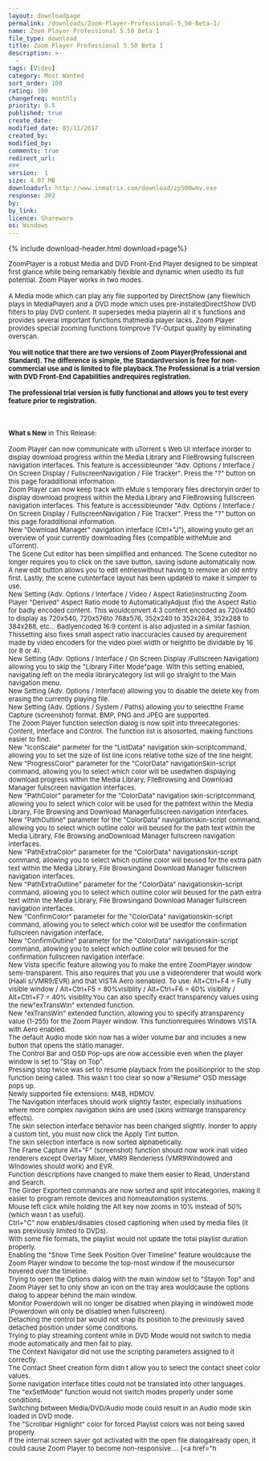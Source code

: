 ```yaml
---
layout: downloadpage
permalink: /downloads/Zoom-Player-Professional-5,50-Beta-1/
name: Zoom Player Professional 5.50 Beta 1
file_type: download
title: Zoom Player Professional 5.50 Beta 1
description: >-
  -
tags: [Video]
category: Most Wanted
sort_order: 100
rating: 100
changefreq: monthly
priority: 0.5
published: true
create_date: 
modified_date: 03/11/2017
created_by: 
modified_by: 
comments: true
redirect_url: 
### 
version:  1
size: 4.07 MB
downloadurl: http://www.inmatrix.com/download/zp500wmv.exe
response: 302
by: 
by_link: 
licence: Shareware
os: Windows
---
```


{% include download-header.html download=page%}

<p style="fix-download-text !important">
<p><font size="2">ZoomPlayer is a robust Media and DVD Front-End Player designed to be simpleat first glance while being remarkably flexible and dynamic when usedto its full potential. Zoom Player works in two modes.<br />
<br />
A Media mode which can play any file supported by DirectShow (any filewhich plays in MediaPlayer) and a DVD mode which uses pre-installedDirectShow DVD filters to play DVD content. It supersedes media playerin all it`s functions and provides several important functions thatmedia player lacks. Zoom Player provides special zooming functions toimprove TV-Output quality by eliminating overscan.<br />
<br />
</font><strong><font size="2">You will notice that there are two versions of Zoom Player(Professional and Standard). The difference is simple, the Standardversion is free for non-commercial use and is limited to file playback.The Professional is a trial version with DVD Front-End Capabilities andrequires registration. <br />
<br />
The professional trial version is fully functional and allows you to test every feature prior to registration.</font></strong></p>
<div class="celltext_big"><br />
<br />
<font size="2"><strong>What s New</strong> in This Release:<br />
<br />
Zoom Player can now communicate with uTorrent s Web UI interface inorder to display download progress within the Media Library and FileBrowsing fullscreen navigation interfaces. This feature is accessibleunder "Adv. Options / Interface / On Screen Display / FullscreenNavigation / File Tracker". Press the "?" button on this page foradditional information.<br />
Zoom Player can now keep track with eMule s temporary files directoryin order to display download progress within the Media Library and FileBrowsing fullscreen navigation interfaces. This feature is accessibleunder "Adv. Options / Interface / On Screen Display / FullscreenNavigation / File Tracker". Press the "?" button on this page foradditional information.<br />
New "Download Manager" navigation interface (Ctrl+"J"), allowing youto get an overview of your currently downloading files (compatible witheMule and uTorrent).<br />
The Scene Cut editor has been simplified and enhanced. The Scene cuteditor no longer requires you to click on the save button, saving isdone automatically now. A new edit button allows you to edit entrieswithout having to remove an old entry first. Lastly, the scene cutinterface layout has been updated to make it simpler to use.<br />
New Setting (Adv. Options / Interface / Video / Aspect Ratio)instructing Zoom Player "Derived" Aspect Ratio mode to AutomaticallyAdjust (fix) the Aspect Ratio for badly encoded content. This wouldconvert 4:3 content encoded as 720x480 to display as 720x540, 720x576to 768x576, 352x240 to 352x264, 352x288 to 384x288, etc... Badlyencoded 16:9 content is also adjusted in a similar fashion. Thissetting also fixes small aspect ratio inaccuracies caused by arequirement made by video encoders for the video pixel width or heightto be dividable by 16 (or 8 or 4).<br />
New Setting (Adv. Options / Interface / On Screen Display /Fullscreen Navigation) allowing you to skip the "Library Filter Mode"page. With this setting enabled, navigating left on the media librarycategory list will go straight to the Main navigation menu.<br />
New Setting (Adv. Options / Interface) allowing you to disable the delete key from erasing the currently playing file.<br />
New Setting (Adv. Options / System / Paths) allowing you to selectthe Frame Capture (screenshot) format. BMP, PNG and JPEG are supported.<br />
The Zoom Player function selection dialog is now split into threecategories: Content, Interface and Control. The function list is alsosorted, making functions easier to find.<br />
New "IconScale" parmeter for the "ListData" navigation skin-scriptcommand, allowing you to set the size of list line icons relative tothe size of the line height.<br />
New "ProgressColor" parameter for the "ColorData" navigationSkin-script command, allowing you to select which color will be usedwhen displaying download progress within the Media Library, FileBrowsing and Download Manager fullscreen navigation interfaces.<br />
New "PathColor" parameter for the "ColorData" navigation skin-scriptcommand, allowing you to select which color will be used for the pathtext within the Media Library, File Browsing and Download Managerfullscreen navigation interfaces.<br />
New "PathOutline" parameter for the "ColorData" navigationskin-script command, allowing you to select which outline color will beused for the path text within the Media Library, File Browsing andDownload Manager fullscreen navigation interfaces.<br />
New "PathExtraColor" parameter for the "ColorData" navigationskin-script command, allowing you to select which outline color will beused for the extra path text within the Media Library, File Browsingand Download Manager fullscreen navigation interfaces.<br />
New "PathExtraOutline" parameter for the "ColorData" navigationskin-script command, allowing you to select which outline color will beused for the path extra text within the Media Library, File Browsingand Download Manager fullscreen navigation interfaces.<br />
New "ConfirmColor" parameter for the "ColorData" navigationskin-script command, allowing you to select which color will be usedfor the confirmation fullscreen navigation interface.<br />
New "ConfirmOutline" parameter for the "ColorData" navigationskin-script command, allowing you to select which outline color will beused for the confirmation fullscreen navigation interface.<br />
New Vista specific feature allowing you to make the entire ZoomPlayer window semi-transparent. This also requires that you use a videorenderer that would work (Haali s/VMR9/EVR) and that VISTA Aero isenabled. To use: Alt+Ctrl+F4 = Fully visible window / Alt+Ctrl+F5 = 80%visiblity / Alt+Ctrl+F6 = 60% visiblity / Alt+Ctrl+F7 = 40% visiblity.You can also specify exact transparency values using the new"exTransWin" extended function.<br />
New "exTransWin" extended function, allowing you to specify atransparency value (1-255) for the Zoom Player window. This functionrequires Windows VISTA with Aero enabled.<br />
The default Audio mode skin now has a wider volume bar and includes a new button that opens the statio manager.<br />
The Control Bar and OSD Pop-ups are now accessible even when the player window is set to "Stay on Top".<br />
Pressing stop twice was set to resume playback from the positionprior to the stop function being called. This wasn t too clear so now a"Resume" OSD message pops up.<br />
Newly supported file extensions: M4B, HDMOV.<br />
The Navigation interfaces should work slightly faster, especially insituations where more complex navigation skins are used (skins withlarge transparency effects).<br />
The skin selection interface behavior has been changed slightly. Inorder to apply a custom tint, you must now click the Apply Tint button.<br />
The skin selection interface is now sorted alphabetically.<br />
The Frame Capture Alt+"F" (screenshot) function should now work inall video renderers except Overlay Mixer, VMR9 Renderless (VMR9Windowed and Windowles should work) and EVR.<br />
Function descriptions have changed to make them easier to Read, Understand and Search.<br />
The Girder Exported commands are now sorted and split intocategories, making it easier to program remote devices and homeautomation systems.<br />
Mouse left click while holding the Alt key now zooms in 10% instead of 50% (which wasn t as useful).<br />
Ctrl+"C" now enables/disables closed captioning when used by media files (it was previously limited to DVDs).<br />
With some file formats, the playlist would not update the total playlist duration properly.<br />
Enabling the "Show Time Seek Position Over Timeline" feature wouldcause the Zoom Player window to become the top-most window if the mousecursor hovered over the timeline.<br />
Trying to open the Options dialog with the main window set to "Stayon Top" and Zoom Player set to only show an icon on the tray area wouldcause the options dialog to appear behind the main window.<br />
Monitor Powerdown will no longer be disabled when playing in windowed mode (Powerdown will only be disabled when fullscreen).<br />
Detaching the control bar would not snap its position to the previously saved detached position under some conditions.<br />
Trying to play streaming content while in DVD Mode would not switch to media mode automatically and then fail to play.<br />
The Context Navigator did not use the scripting parameters assigned to it correctly.<br />
The Contact Sheet creation form didn t allow you to select the contact sheet color values.<br />
Some navigation interface titles could not be translated into other languages.<br />
The "exSetMode" function would not switch modes properly under some conditions.<br />
Switching between Media/DVD/Audio mode could result in an Audio mode skin loaded in DVD mode.<br />
The "Scrollbar Highlight" color for forced Playlist colors was not being saved properly.<br />
If the internal screen saver got activated with the open file dialogalready open, it could cause Zoom Player to become non-responsive.... [&lt;a href="h</font></div></p>
